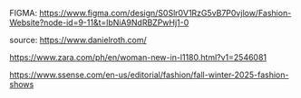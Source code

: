FIGMA: https://www.figma.com/design/S0Slr0V1RzG5vB7P0vjlow/Fashion-Website?node-id=9-11&t=lbNiA9NdRBZPwHj1-0


source:
https://www.danielroth.com/

https://www.zara.com/ph/en/woman-new-in-l1180.html?v1=2546081

https://www.ssense.com/en-us/editorial/fashion/fall-winter-2025-fashion-shows
